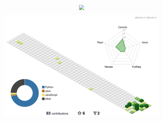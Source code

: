 <div align="center">
  <img src="https://capsule-render.vercel.app/api?type=waving&color=auto&height=200&section=header&text=Jungmin%20Kim&fontSize=90" />
</div>

![](./profile-3d-contrib/profile-green-animate.svg)

<div align=center>



